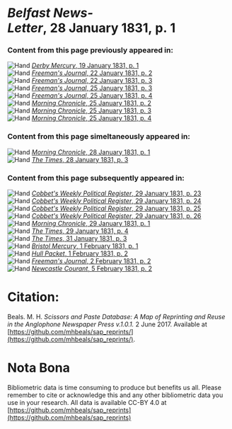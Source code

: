# *Belfast News-Letter*, 28 January 1831, p. 1  
  
### Content from this page previously appeared in:  
![Hand](http://scissorsandpaste.net/wp-content/uploads/2017/06/smallhandpointer.png) [*Derby Mercury*, 19 January 1831, p. 1](https://mhbeals.github.io/sap_html/Derby-Mercury/Derby-Mercury-19-January-1831-p-1)  
![Hand](http://scissorsandpaste.net/wp-content/uploads/2017/06/smallhandpointer.png) [*Freeman's Journal*, 22 January 1831, p. 2](https://mhbeals.github.io/sap_html/Freeman's-Journal/Freeman's-Journal-22-January-1831-p-2)  
![Hand](http://scissorsandpaste.net/wp-content/uploads/2017/06/smallhandpointer.png) [*Freeman's Journal*, 22 January 1831, p. 3](https://mhbeals.github.io/sap_html/Freeman's-Journal/Freeman's-Journal-22-January-1831-p-3)  
![Hand](http://scissorsandpaste.net/wp-content/uploads/2017/06/smallhandpointer.png) [*Freeman's Journal*, 25 January 1831, p. 3](https://mhbeals.github.io/sap_html/Freeman's-Journal/Freeman's-Journal-25-January-1831-p-3)  
![Hand](http://scissorsandpaste.net/wp-content/uploads/2017/06/smallhandpointer.png) [*Freeman's Journal*, 25 January 1831, p. 4](https://mhbeals.github.io/sap_html/Freeman's-Journal/Freeman's-Journal-25-January-1831-p-4)  
![Hand](http://scissorsandpaste.net/wp-content/uploads/2017/06/smallhandpointer.png) [*Morning Chronicle*, 25 January 1831, p. 2](https://mhbeals.github.io/sap_html/Morning-Chronicle/Morning-Chronicle-25-January-1831-p-2)  
![Hand](http://scissorsandpaste.net/wp-content/uploads/2017/06/smallhandpointer.png) [*Morning Chronicle*, 25 January 1831, p. 3](https://mhbeals.github.io/sap_html/Morning-Chronicle/Morning-Chronicle-25-January-1831-p-3)  
![Hand](http://scissorsandpaste.net/wp-content/uploads/2017/06/smallhandpointer.png) [*Morning Chronicle*, 25 January 1831, p. 4](https://mhbeals.github.io/sap_html/Morning-Chronicle/Morning-Chronicle-25-January-1831-p-4)  
  
### Content from this page simeltaneously appeared in:  
![Hand](http://scissorsandpaste.net/wp-content/uploads/2017/06/smallhandpointer.png) [*Morning Chronicle*, 28 January 1831, p. 1](https://mhbeals.github.io/sap_html/Morning-Chronicle/Morning-Chronicle-28-January-1831-p-1)  
![Hand](http://scissorsandpaste.net/wp-content/uploads/2017/06/smallhandpointer.png) [*The Times*, 28 January 1831, p. 3](https://mhbeals.github.io/sap_html/The-Times/The-Times-28-January-1831-p-3)  
  
### Content from this page subsequently appeared in:  
![Hand](http://scissorsandpaste.net/wp-content/uploads/2017/06/smallhandpointer.png) [*Cobbet's Weekly Political Register*, 29 January 1831, p. 23](https://mhbeals.github.io/sap_html/Cobbet's-Weekly-Political-Register/Cobbet's-Weekly-Political-Register-29-January-1831-p-23)  
![Hand](http://scissorsandpaste.net/wp-content/uploads/2017/06/smallhandpointer.png) [*Cobbet's Weekly Political Register*, 29 January 1831, p. 24](https://mhbeals.github.io/sap_html/Cobbet's-Weekly-Political-Register/Cobbet's-Weekly-Political-Register-29-January-1831-p-24)  
![Hand](http://scissorsandpaste.net/wp-content/uploads/2017/06/smallhandpointer.png) [*Cobbet's Weekly Political Register*, 29 January 1831, p. 25](https://mhbeals.github.io/sap_html/Cobbet's-Weekly-Political-Register/Cobbet's-Weekly-Political-Register-29-January-1831-p-25)  
![Hand](http://scissorsandpaste.net/wp-content/uploads/2017/06/smallhandpointer.png) [*Cobbet's Weekly Political Register*, 29 January 1831, p. 26](https://mhbeals.github.io/sap_html/Cobbet's-Weekly-Political-Register/Cobbet's-Weekly-Political-Register-29-January-1831-p-26)  
![Hand](http://scissorsandpaste.net/wp-content/uploads/2017/06/smallhandpointer.png) [*Morning Chronicle*, 29 January 1831, p. 1](https://mhbeals.github.io/sap_html/Morning-Chronicle/Morning-Chronicle-29-January-1831-p-1)  
![Hand](http://scissorsandpaste.net/wp-content/uploads/2017/06/smallhandpointer.png) [*The Times*, 29 January 1831, p. 4](https://mhbeals.github.io/sap_html/The-Times/The-Times-29-January-1831-p-4)  
![Hand](http://scissorsandpaste.net/wp-content/uploads/2017/06/smallhandpointer.png) [*The Times*, 31 January 1831, p. 3](https://mhbeals.github.io/sap_html/The-Times/The-Times-31-January-1831-p-3)  
![Hand](http://scissorsandpaste.net/wp-content/uploads/2017/06/smallhandpointer.png) [*Bristol Mercury*, 1 February 1831, p. 1](https://mhbeals.github.io/sap_html/Bristol-Mercury/Bristol-Mercury-1-February-1831-p-1)  
![Hand](http://scissorsandpaste.net/wp-content/uploads/2017/06/smallhandpointer.png) [*Hull Packet*, 1 February 1831, p. 2](https://mhbeals.github.io/sap_html/Hull-Packet/Hull-Packet-1-February-1831-p-2)  
![Hand](http://scissorsandpaste.net/wp-content/uploads/2017/06/smallhandpointer.png) [*Freeman's Journal*, 2 February 1831, p. 2](https://mhbeals.github.io/sap_html/Freeman's-Journal/Freeman's-Journal-2-February-1831-p-2)  
![Hand](http://scissorsandpaste.net/wp-content/uploads/2017/06/smallhandpointer.png) [*Newcastle Courant*, 5 February 1831, p. 2](https://mhbeals.github.io/sap_html/Newcastle-Courant/Newcastle-Courant-5-February-1831-p-2)  


# Citation: 

Beals. M. H. *Scissors and Paste Database: A Map of Reprinting and Reuse in the Anglophone Newspaper Press v.1.0.1.* 2 June 2017. Available at [https://github.com/mhbeals/sap_reprints/](https://github.com/mhbeals/sap_reprints/). 

# Nota Bona

Bibliometric data is time consuming to produce but benefits us all. Please remember to cite or acknowledge this and any other bibliometric data you use in your research. All data is available CC-BY 4.0 at [https://github.com/mhbeals/sap_reprints](https://github.com/mhbeals/sap_reprints)